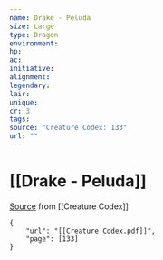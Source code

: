 ```yaml
---
name: Drake - Peluda
size: Large
type: Dragon
environment: 
hp: 
ac: 
initiative: 
alignment: 
legendary: 
lair: 
unique: 
cr: 3
tags: 
source: "Creature Codex: 133"
url: ""
---
```

# [[Drake - Peluda]]

[Source](zotero://open-pdf/library/items/NTNKJRHG?page=133) from [[Creature Codex]]

```pdf
{
	"url": "[[Creature Codex.pdf]]",
	"page": [133]
}
```

